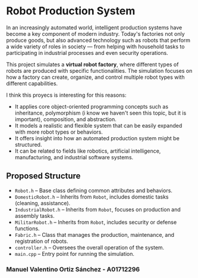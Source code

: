 # Robot Production System

In an increasingly automated world, intelligent production systems have become a key component of modern industry. Today's factories not only produce goods, but also advanced technology such as robots that perform a wide variety of roles in society — from helping with household tasks to participating in industrial processes and even security operations.

This project simulates a **virtual robot factory**, where different types of robots are produced with specific functionalities. The simulation focuses on how a factory can create, organize, and control multiple robot types with different capabilities.

I think this proyecs is interesting for this reasons:

- It applies core object-oriented programming concepts such as inheritance, polymorphism (i know we haven't seen this topic, but it is important), composition, and abstraction.
- It models a realistic and flexible system that can be easily expanded with more robot types or behaviors.
- It offers insight into how an automated production system might be structured.
- It can be related to fields like robotics, artificial intelligence, manufacturing, and industrial software systems.

## Proposed Structure

- `Robot.h` – Base class defining common attributes and behaviors.
- `DomesticRobot.h` – Inherits from `Robot`, includes domestic tasks (cleaning, assistance).
- `IndustrialRobot.h` – Inherits from `Robot`, focuses on production and assembly tasks.
- `MilitarRobot.h` – Inherits from `Robot`, includes security or defense functions.
- `Fabric.h` – Class that manages the production, maintenance, and registration of robots.
- `controller.h` – Oversees the overall operation of the system.
- `main.cpp` – Entry point for running the simulation.

### Manuel Valentino Ortiz Sánchez - A01712296
